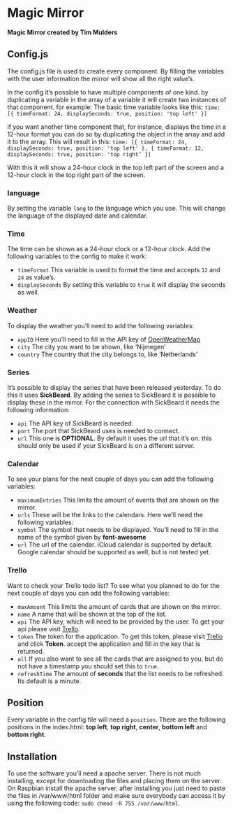 # Magic Mirror

**Magic Mirror created by Tim Mulders**

## Config.js

The config.js file is used to create every component. By filling the variables with the user information the mirror will show all the right value’s.

In the config it’s possible to have multiple components of one kind. by duplicating a variable in the array of a variable it will create two instances of that component.
for example:
The basic time variable looks like this:
`time: [{
    timeFormat: 24,
    displaySeconds: true,
    position: 'top left'
   }]`

if you want another time component that, for instance, displays the time in a 12-hour format you can do so by duplicating the object in the array and add it to the array. This will result in this:
`time: [{
    timeFormat: 24,
    displaySeconds: true,
    position: 'top left'
   },
   {
    timeFormat: 12,
    displaySeconds: true,
    position: 'top right’
   }]`

With this it will show a 24-hour clock in the top left part of the screen and a 12-hour clock in the top right part of the screen.

### language

By setting the variable `lang` to the language which you use. This will change the language of the displayed date and calendar.

### Time

The time can be shown as a 24-hour clock or a 12-hour clock. Add the following variables to the config to make it work:
 - `timeFormat` This variable is used to format the time and accepts `12` and `24` as value’s.
 - `displaySeconds` By setting this variable to `true` it will display the seconds as well.

### Weather

To display the weather you’ll need to add the following variables:
 - `appID` Here you’ll need to fill in the API key of [OpenWeatherMap](http://openweathermap.org)
 - `city` The city you want to be shown, like ‘Nijmegen’
 - `country` The country that the city belongs to, like ‘Netherlands’

### Series
It’s possible to display the series that have been released yesterday. To do this it uses **SickBeard**. By adding the series to SickBeard it is possible to display these in the mirror. For the connection with SickBeard it needs the following information:
 - `api` The API key of SickBeard is needed.
 - `port` The port that SickBeard uses is needed to connect.
 - `url` This one is **OPTIONAL**. By default it uses the url that it’s on. this should only be used if your SickBeard is on a different server.

### Calendar
To see your plans for the next couple of days you can add the following variables:
 - `maximumEntries` This limits the amount of events that are shown on the mirror.
 - `urls` These will be the links to the calendars. Here we’ll need the following variables:
  - `symbol` The symbol that needs to be displayed. You’ll need to fill in the name of the symbol given by **font-awesome**
  - `url` The url of the calendar. iCloud calendar is supported by default. Google calendar should be supported as well, but is not tested yet.

### Trello
Want to check your Trello todo list? To see what you planned to do for the next couple of days you can add the following variables:
 - `maxAmount` This limits the amount of cards that are shown on the mirror.
 - `name` A name that will be shown at the top of the list.
 - `api` The API key, which will need to be provided by the user. To get your api please visit [Trello](https://trello.com/app-key).
 - `token` The token for the application. To get this token, please visit [Trello](https://trello.com/app-key) and click **Token**. accept the application and fill in the key that is returned.
 - `all` If you also want to see all the cards that are assigned to you, but do not have a timestamp you should set this to `true`.
 - `refreshTime` The amount of **seconds** that the list needs to be refreshed. Its default is a minute.

## Position

Every variable in the config file will need a `position`. There are the following positions in the index.html: **top left**, **top right**, **center**, **bottom left** and **bottom right**.

## Installation

To use the software you’ll need a apache server.
There is not much installing, except for downloading the files and placing them on the server.
On Raspbian install the apache server.
after installing you just need to paste the files in /var/www/html folder and make sure everybody can access it by using the following code: `sudo chmod -R 755 /var/www/html`.
